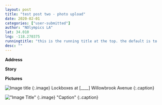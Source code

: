 ```yaml
---
layout: post
title: "test post two - photo upload"
date: 2020-02-01
categories: ["user-submitted"]
author: "NOlympics LA"
lat: 34.010
lng: -118.270375
runningtitle: "this is the running title at the top. the default is to display the site title, so to activate the running title you will need to uncomment in the post.html layout"
desc: ""
---
```

**Address**

**Story**

**Pictures**

![Image title](images/lock.png)
   {:.image}
Lockboxes at [____] Willowbrook Avenue
   {:.caption}

!["Image Title"](images/lock.png)
   {:.image}
"Caption"
   {:.caption}